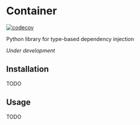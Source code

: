 # Container

[![codecov](https://codecov.io/gh/sukovanej/container/branch/master/graph/badge.svg)](https://codecov.io/gh/sukovanej/container)

Python library for type-based dependency injection

*Under development*

## Installation

TODO

## Usage

TODO
